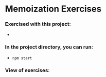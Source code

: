 # Memoization Exercises

### Exercised with this project: 
-

### In the project directory, you can run:
- `npm start`

### View of exercises:
